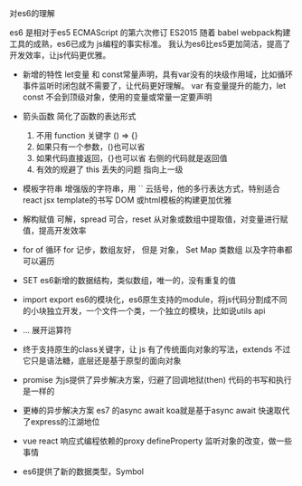 对es6的理解

es6 是相对于es5 ECMAScript 的第六次修订
ES2015 随着 babel webpack构建工具的成熟，es6已成为 js编程的事实标准。
我认为es6比es5更加简洁，提高了开发效率，让js代码更优雅。

- 新增的特性
  let变量 和 const常量声明，具有var没有的块级作用域，比如循环事件监听时闭包就不需要了，让代码更好理解。 
  var 有变量提升的能力，let const 不会到顶级对象，使用的变量或常量一定要声明

- 箭头函数
  简化了函数的表达形式
  1. 不用 function 关键字 () => {}
  2. 如果只有一个参数，()也可以省
  3. 如果代码直接返回，{}也可以省 右侧的代码就是返回值
  4. 有效的规避了 this 丢失的问题 指向上一级

- 模板字符串
  增强版的字符串，用 `` 云括号，他的多行表达方式，特别适合react jsx template的书写
  DOM 或html模板的构建更加优雅

- 解构赋值
  可解，spread 可合，reset 从对象或数组中提取值，对变量进行赋值，提高开发效率

- for of 循环
  for 记步，数组友好， 但是 对象， Set Map
  类数组 以及字符串都可以遍历

- SET es6新增的数据结构，类似数组，唯一的，没有重复的值

- import export es6的模块化，es6原生支持的module，将js代码分割成不同的小块独立开发，一个文件一个类，一个独立的模块，比如说utils api

- ... 展开运算符

- 终于支持原生的class关键字，让 js 有了传统面向对象的写法，extends 不过它只是语法糖，底层还是基于原型的面向对象

- promise 为js提供了异步解决方案，归避了回调地狱(then) 代码的书写和执行是一样的

- 更棒的异步解决方案 es7 的async await koa就是基于async await 快速取代了express的江湖地位

- vue react 响应式编程依赖的proxy defineProperty 监听对象的改变，做一些事情

- es6提供了新的数据类型，Symbol